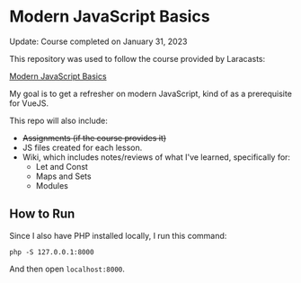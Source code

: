 # Modern JavaScript Basics

Update: Course completed on January 31, 2023

This repository was used to follow the course provided by Laracasts:

[Modern JavaScript Basics](https://laracasts.com/series/modern-javascript-basics)

My goal is to get a refresher on modern JavaScript, kind of as a prerequisite for VueJS.

This repo will also include:
- ~~Assignments (if the course provides it)~~
- JS files created for each lesson.
- Wiki, which includes notes/reviews of what I've learned, specifically for:
  - Let and Const
  - Maps and Sets
  - Modules

## How to Run
Since I also have PHP installed locally, I run this command:
```
php -S 127.0.0.1:8000
```
And then open `localhost:8000`.
